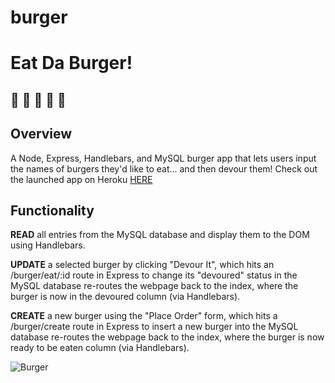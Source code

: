 # burger
<h1> Eat Da Burger! </h1>
<h2> 🍔 🍔 🍔 🍔 🍔 </h2>

<h2>Overview</h2>
A Node, Express, Handlebars, and MySQL burger app that lets users input the names of burgers they'd like to eat... and then devour them! Check out the launched app on Heroku <a href="https://guarded-fjord-72010.herokuapp.com/?">HERE</a>

<h2>Functionality</h2>

<b>READ</b> all entries from the MySQL database and display them to the DOM using Handlebars.

<b>UPDATE</b> a selected burger by clicking "Devour It", which hits an /burger/eat/:id route in Express to change its "devoured" status in the MySQL database re-routes the webpage back to the index, where the burger is now in the devoured column (via Handlebars).

<b>CREATE</b> a new burger using the "Place Order" form, which hits a /burger/create route in Express to insert a new burger into the MySQL database re-routes the webpage back to the index, where the burger is now ready to be eaten column (via Handlebars).

![Burger](../master/public/assests/img/BurgerScreenshot.png)
